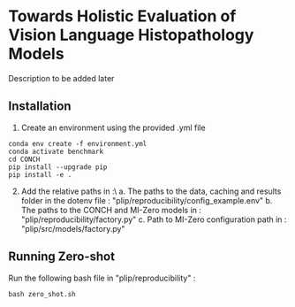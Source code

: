 # Towards Holistic Evaluation of Vision Language Histopathology Models
Description to be added later

## Installation
1. Create an environment using the provided .yml file
```
conda env create -f environment.yml
conda activate benchmark
cd CONCH
pip install --upgrade pip
pip install -e .
```
2. Add the relative paths in :\\
    a. The paths to the data, caching and results folder in the dotenv file : "plip/reproducibility/config_example.env"
    b. The paths to the CONCH and MI-Zero models in : "plip/reproducibility/factory.py"
    c. Path to MI-Zero configuration path in : "plip/src/models/factory.py"

## Running Zero-shot
Run the following bash file in "plip/reproducibility" :
```
bash zero_shot.sh
```